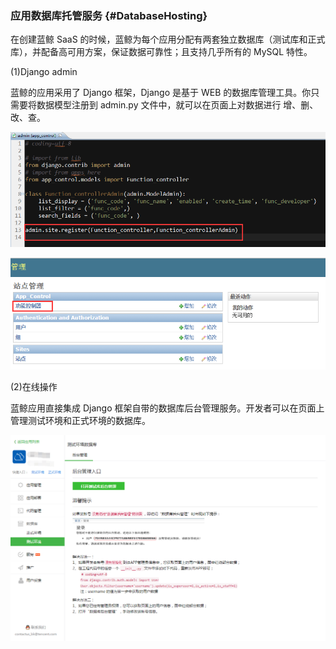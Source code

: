 ### 应用数据库托管服务 {#DatabaseHosting}

在创建蓝鲸 SaaS 的时候，蓝鲸为每个应用分配有两套独立数据库（测试库和正式库），并配备高可用方案，保证数据可靠性；且支持几乎所有的 MySQL 特性。

(1)Django admin

蓝鲸的应用采用了 Django 框架，Django 是基于 WEB 的数据库管理工具。你只需要将数据模型注册到 admin.py 文件中，就可以在页面上对数据进行 增、删、改、查。

![](../assets/image048.png)

![](../assets/image049.png)

(2)在线操作

蓝鲸应用直接集成 Django 框架自带的数据库后台管理服务。开发者可以在页面上管理测试环境和正式环境的数据库。

![](../assets/image050.png)
